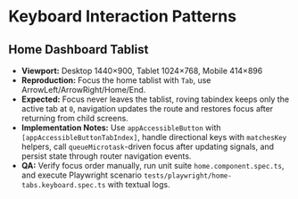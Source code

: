 # Keyboard Interaction Patterns

## Home Dashboard Tablist
- **Viewport:** Desktop 1440×900, Tablet 1024×768, Mobile 414×896
- **Reproduction:** Focus the home tablist with `Tab`, use ArrowLeft/ArrowRight/Home/End.
- **Expected:** Focus never leaves the tablist, roving tabindex keeps only the active tab at `0`, navigation updates the route and restores focus after returning from child screens.
- **Implementation Notes:** Use `appAccessibleButton` with `[appAccessibleButtonTabIndex]`, handle directional keys with `matchesKey` helpers, call `queueMicrotask`-driven focus after updating signals, and persist state through router navigation events.
- **QA:** Verify focus order manually, run unit suite `home.component.spec.ts`, and execute Playwright scenario `tests/playwright/home-tabs.keyboard.spec.ts` with textual logs.
